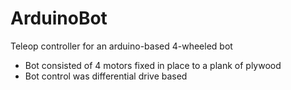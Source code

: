 # ArduinoBot
Teleop controller for an arduino-based 4-wheeled bot
- Bot consisted of 4 motors fixed in place to a plank of plywood
- Bot control was differential drive based
